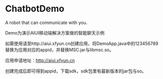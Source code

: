 # ChatbotDemo
A robot that can communicate with you.

Demo为演示AIUI移动端解决方案做的智能聊天示例

如需使用请至http://aiui.xfyun.cn创建应用，将DemoApp.java中的123456789替换为应用对应的appid，并替换MSC.jar与libmsc.so。

应用申请地址：http://aiui.xfyun.cn

创建完成后即可得到appid，下载sdk，sdk包里有最新版本的jar包与so。
